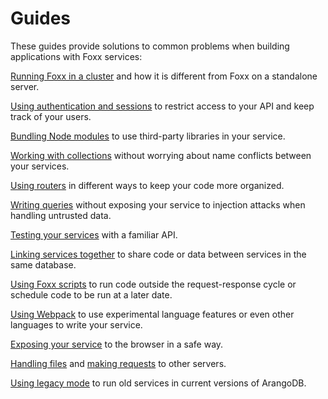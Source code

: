 Guides
======

These guides provide solutions to common problems when building applications with Foxx services:

[Running Foxx in a cluster](Cluster.md) and how it is different from Foxx on a standalone server.

[Using authentication and sessions](Auth.md) to restrict access to your API and keep track of your users.

[Bundling Node modules](BundledNodeModules.md) to use third-party libraries in your service.

[Working with collections](Collections.md) without worrying about name conflicts between your services.

[Using routers](Routing.md) in different ways to keep your code more organized.

[Writing queries](Queries.md) without exposing your service to injection attacks when handling untrusted data.

[Testing your services](Testing.md) with a familiar API.

[Linking services together](Dependencies.md) to share code or data between services in the same database.

[Using Foxx scripts](Scripts.md) to run code outside the request-response cycle or schedule code to be run at a later date.

[Using Webpack](Webpack.md) to use experimental language features or even other languages to write your service.

[Exposing your service](Browser.md) to the browser in a safe way.

[Handling files](Files.md) and [making requests](MakingRequests.md) to other servers.

[Using legacy mode](LegacyMode.md) to run old services in current versions of ArangoDB.